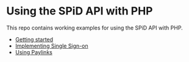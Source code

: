 # Using the SPiD API with PHP

This repo contains working examples for using the SPiD API with PHP.

- [Getting started](getting-started)
- [Implementing Single Sign-on](sso)
- [Using Paylinks](paylinks)
